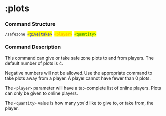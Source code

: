 # :plots

### Command Structure

`/safezone `<mark style="color:blue;">`<give|take>`</mark>` `<mark style="color:orange;">`<player>`</mark>` `<mark style="color:green;">`<quantity>`</mark>

### Command Description

This command can give or take safe zone plots to and from players. The default number of plots is 4.

Negative numbers will not be allowed. Use the appropriate command to take plots away from a player. A player cannot have fewer than 0 plots.

The `<player>` parameter will have a tab-complete list of online players. Plots can only be given to online players.

The `<quantity>` value is how many you'd like to give to, or take from, the player.
